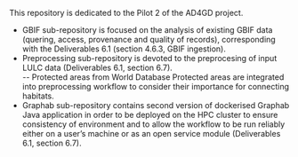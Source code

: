 This repository is dedicated to the Pilot 2 of the AD4GD project. <br />
- GBIF sub-repository is focused on the analysis of existing GBIF data (quering, access, provenance and quality of records), corresponding with the Deliverables 6.1 (section 4.6.3, GBIF ingestion). <br />
- Preprocessing sub-repository is devoted to the preprocesing of input LULC data (Deliverables 6.1, section 6.7). <br />
-- Protected areas from World Database Protected areas are integrated into preprocessing workflow to consider their importance for connecting habitats. <br />
- Graphab sub-repository contains second version of dockerised Graphab Java application in order to be deployed on the HPC cluster to ensure consistency of environment and to allow the workflow to be run reliably either on a user’s machine or as an open service module (Deliverables 6.1, section 6.7). <br />
